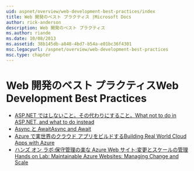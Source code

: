 ```yaml
---
uid: aspnet/overview/web-development-best-practices/index
title: Web 開発のベスト プラクティス |Microsoft Docs
author: rick-anderson
description: Web 開発のベスト プラクティス
ms.author: riande
ms.date: 10/08/2013
ms.assetid: 38b145db-a848-4bd7-b54a-e01bc36f4301
msc.legacyurl: /aspnet/overview/web-development-best-practices
msc.type: chapter
---
```

<a name="web-development-best-practices"></a><span data-ttu-id="7a31b-103">Web 開発のベスト プラクティス</span><span class="sxs-lookup"><span data-stu-id="7a31b-103">Web Development Best Practices</span></span>
====================

- [<span data-ttu-id="7a31b-104">ASP.NET ではしないこと。その代わりにすること。</span><span class="sxs-lookup"><span data-stu-id="7a31b-104">What not to do in ASP.NET, and what to do instead</span></span>](what-not-to-do-in-aspnet-and-what-to-do-instead.md)
- [<span data-ttu-id="7a31b-105">Async と Await</span><span class="sxs-lookup"><span data-stu-id="7a31b-105">Async and Await</span></span>](async-and-await.md)
- [<span data-ttu-id="7a31b-106">Azure で実世界のクラウド アプリをビルドする</span><span class="sxs-lookup"><span data-stu-id="7a31b-106">Building Real World Cloud Apps with Azure</span></span>](../developing-apps-with-windows-azure/building-real-world-cloud-apps-with-windows-azure/index.md)
- [<span data-ttu-id="7a31b-107">ハンズ オン ラボ:保守管理の楽な Azure Web サイト:変更とスケールの管理</span><span class="sxs-lookup"><span data-stu-id="7a31b-107">Hands on Lab: Maintainable Azure Websites: Managing Change and Scale</span></span>](../developing-apps-with-windows-azure/maintainable-azure-websites-managing-change-and-scale.md)
